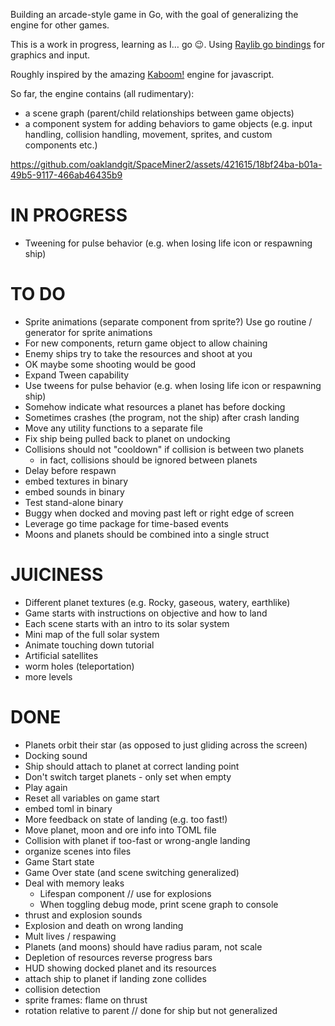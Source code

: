 Building an arcade-style game in Go, with the goal of generalizing the engine for other games.

This is a work in progress, learning as I… go 😉. Using [Raylib go bindings](https://github.com/gen2brain/raylib-go) for graphics and input.

Roughly inspired by the amazing [Kaboom!](https://kaboomjs.com/) engine for javascript.

So far, the engine contains (all rudimentary):

- a scene graph (parent/child relationships between game objects)
- a component system for adding behaviors to game objects (e.g. input handling, collision handling, movement, sprites, and custom components etc.)

https://github.com/oaklandgit/SpaceMiner2/assets/421615/18bf24ba-b01a-49b5-9117-466ab46435b9

# IN PROGRESS

- Tweening for pulse behavior (e.g. when losing life icon or respawning ship)

# TO DO

- Sprite animations (separate component from sprite?) Use go routine / generator for sprite animations
- For new components, return game object to allow chaining
- Enemy ships try to take the resources and shoot at you
- OK maybe some shooting would be good
- Expand Tween capability
- Use tweens for pulse behavior (e.g. when losing life icon or respawning ship)
- Somehow indicate what resources a planet has before docking
- Sometimes crashes (the program, not the ship) after crash landing
- Move any utility functions to a separate file
- Fix ship being pulled back to planet on undocking
- Collisions should not "cooldown" if collision is between two planets
  - in fact, collisions should be ignored between planets
- Delay before respawn
- embed textures in binary
- embed sounds in binary
- Test stand-alone binary
- Buggy when docked and moving past left or right edge of screen
- Leverage go time package for time-based events
- Moons and planets should be combined into a single struct

# JUICINESS

- Different planet textures (e.g. Rocky, gaseous, watery, earthlike)
- Game starts with instructions on objective and how to land
- Each scene starts with an intro to its solar system
- Mini map of the full solar system
- Animate touching down tutorial
- Artificial satellites
- worm holes (teleportation)
- more levels

# DONE

- Planets orbit their star (as opposed to just gliding across the screen)
- Docking sound
- Ship should attach to planet at correct landing point
- Don't switch target planets - only set when empty
- Play again
- Reset all variables on game start
- embed toml in binary
- More feedback on state of landing (e.g. too fast!)
- Move planet, moon and ore info into TOML file
- Collision with planet if too-fast or wrong-angle landing
- organize scenes into files
- Game Start state
- Game Over state (and scene switching generalized)
- Deal with memory leaks
  - Lifespan component // use for explosions
  - When toggling debug mode, print scene graph to console
- thrust and explosion sounds
- Explosion and death on wrong landing
- Mult lives / respawing
- Planets (and moons) should have radius param, not scale
- Depletion of resources reverse progress bars
- HUD showing docked planet and its resources
- attach ship to planet if landing zone collides
- collision detection
- sprite frames: flame on thrust
- rotation relative to parent // done for ship but not generalized
